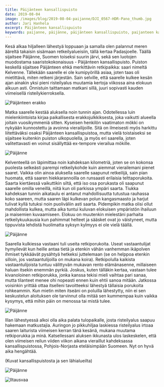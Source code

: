 ```yaml
---
title: Päijänteen kansallispuisto
date: 2019-08-04
image: /images/blog/2019-08-04-paijanne/DJI_0567-HDR-Pano_thumb.jpg
author: Jari Hanhela
excerpt: Päijänteen kansallispuisto
keywords: paijanne, päijänne, päijänteen kansallispuisto, paijanteen kansallispuisto
---
```


Kesä alkaa hiljalleen lähestyä loppuaan ja samalla olen palannut meren ääreltä takaisin sisämaan retkeilyalueisiin, tällä kertaa Padasjoelle. Täällä sijaitsee Päijänne, Suomen toiseksi suurin järvi, sekä sen luotojen muodostama saaristokokonaisuus - Päijänteen kansallispuisto. Puiston keskellä sijaitsee Päijänteen ehkä merkittävin retkipaikka: saari nimeltä Kelvenne. Tällekään saarelle ei ole kumipyörillä asiaa, joten taas oli mietittävä, miten retkeni järjestän. Sain selville, että saarelle kulkee kesän ajan ainakin yksi pieni risteilyalus muutamia kertoja viikossa aina elokuun alkuun asti. Onnistuin taittamaan matkani sillä, juuri sopivasti kauden viimeisellä risteilykierroksella.

![Päijänteen erakko](/images/blog/2019-08-04-paijanne/_MG_9158_thumb.jpg)

Matka saarelle kestää aluksella noin tunnin ajan. Odotellessa luin mielenkiintoista kirjaa paikallisesta erakkojulkkiksesta, joka vaikutti alueella joitain vuosikymmeniä sitten. Kyseisen henkilön vaatimaton mökki on nykyään kunnostettu ja avoinna vierailijoille. Sitä on ilmeisesti myös harkittu liitettäväksi osaksi Päijänteen kansallispuistoa, mutta vielä toistaiseksi se sijaitsee kuitenkin puiston ulkopuolella, ja myös eri saarella, joten valitettavasti en voinut sisällyttää ex-tempore vierailua mökille.

![Päijänne](/images/blog/2019-08-04-paijanne/_MG_9353_thumb.jpg)

Kelventeellä on läpimittaa noin kahdeksan kilometriä, joten se on kokonsa puolesta selkeästi parempi retkeilykohde kuin aiemmat vierailemani pienet saaret. Vaikka olin ainoa aluksella saarelle saapunut retkeilijä, sain pian huomata, että saaren hiekkarannoilla on runsaasti erilaisia telttaporukoita. Saarta kiertäessä vaikuttikin siltä, että iso osa porukasta oli saapunut saarelle omilla veneillä, niitä kun oli parkissa ympäri saarta. Tiukka kahdeksan tunnin aikataulu ei antanut mahdollisuutta tutustua rauhassa koko saareen, mutta saaren läpi kulkevan polun kangasmaasto ja harjut tulivat kyllä tutuksi noin puoliväliin asti saarta. Pidempikin matka olisi ollut mahdollista kulkea, mutta aika tuntui kuluvan elokuisen ympäristön ihailuun ja maisemien kuvaamiseen. Elokuu on muutenkin mielestäni parhaita retkeilykuukausia kun pahimmat helteet ja sääsket ovat jo väistyneet, mutta tippuvista lehdistä huolimatta syksyn kylmyys ei ole vielä täällä. 

![Päijänne](/images/blog/2019-08-04-paijanne/_MG_9311_thumb.jpg)

Saarella kulkiessa vastaani tuli useita retkiporukoita. Useat vastaantulijat hymyilevät kun heille antaa tietä ja etenkin vähän vanhemman ikäpolven ihmiset tykkäävät pysähtyä hetkeksi juttelemaan (se on helppoa etenkin silloin, jos vastaantulijoilla on mukana koira). Retkipolulla kaikista vastaantulijoista tuntuu välittyvän mukavan rento elämänasenne, millaiseen haluan itsekin enemmän pyrkiä. Joskus, kuten tälläkin kertaa, vastaan tulee kivanoloinen retkiporukka, jonka kanssa tekisi mieli vaihtaa pari sanaa, mutta tilanteet menee ohi nopeasti ennen kuin ehtii sanoa mitään. Jatkossa voisinkin yrittää ottaa itselleni tavoitteeksi lähestyä tällaisia porukoita rohkeammin. Kun mietin miten itseäni on poluilla lähestytty, niin ei sen keskustelun aloituksen ole tarvinnut olla mitää sen kummempaa kuin vaikka kysymys, että mihin päin on menossa tai mistä tulee.

![Päijänne](/images/blog/2019-08-04-paijanne/DJI_0567-HDR-Pano_thumb.jpg)

Illan lähestyessä alkoi olla aika palata tulopaikalle, josta risteilyalus saapuu hakemaan matkustajia. Auringon jo pikkuhiljaa laskiessa risteilyalus irtoaa saaren laiturista viimeisen kerran tänä kesänä, mukana muutama retkiporukka ja minä. Katsellessani aluksen ikkunasta ulos laskeskelen, että olen viimeisen reilun viiden viikon aikana vieraillut kahdeksassa kansallispuistossa, Pohjois-Norjasta eteläisimpään Suomeen. Nyt on hyvä aika hengähtää.

(Kuvat kansallispuistosta ja sen lähialueilta)

![Päijänne](/images/blog/2019-08-04-paijanne/_MG_9486-HDR_thumb.jpg)

![Iltausvaa](/images/blog/2019-08-04-paijanne/_MG_9084-HDR_thumb.jpg)



